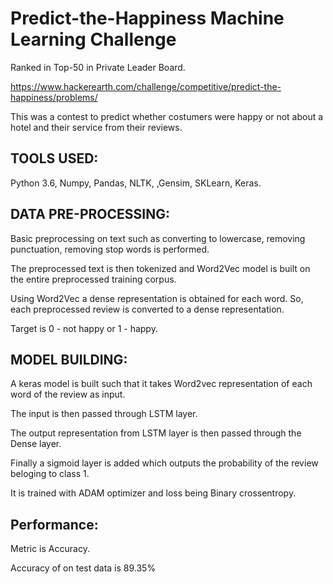 # Predict-the-Happiness Machine Learning Challenge

Ranked in Top-50 in Private Leader Board.

https://www.hackerearth.com/challenge/competitive/predict-the-happiness/problems/

This was a contest to predict whether costumers were happy or not about a hotel and their service from their reviews.

## TOOLS USED:

Python 3.6, Numpy, Pandas, NLTK, ,Gensim, SKLearn, Keras. 

## DATA PRE-PROCESSING:

Basic preprocessing on text such as converting to lowercase, removing punctuation, removing stop words is performed.

The preprocessed text is then tokenized and Word2Vec model is built on the entire preprocessed training corpus.

Using Word2Vec a dense representation is obtained for each word. So, each preprocessed review is converted to a dense representation.

Target is 0 - not happy or 1 - happy.

## MODEL BUILDING:

A keras model is built such that it takes Word2vec representation of each word of the review as input.

The input is then passed through LSTM layer.

The output representation from LSTM layer is then passed through the Dense layer.

Finally a sigmoid layer is added which outputs the probability of the review beloging to class 1.

It is trained with ADAM optimizer and loss being Binary crossentropy.

## Performance:

Metric is Accuracy.

Accuracy of on test data is 89.35%

